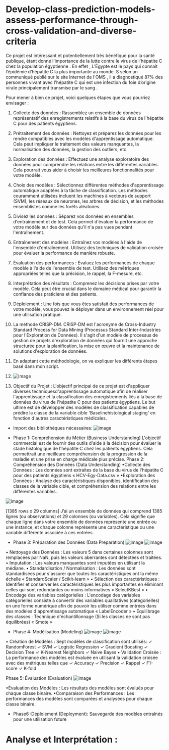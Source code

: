 # Develop-class-prediction-models-assess-performance-through-cross-validation-and-diverse-criteria

Ce projet est intéressant et potentiellement très bénéfique pour la santé publique, étant donné l'importance de la lutte contre le virus de l'hépatite C chez la population égyptienne . En effet , L’Égypte est le pays qui connaît l’épidémie d’hépatite C la plus importante au monde. S selon un communiqué publié sur le site Internet de l'OMS , il a diagnostiqué 87% des personnes vivant avec l'hépatite C qui est une infection du foie d’origine virale principalement transmise par le sang . 

Pour mener à bien ce projet, voici quelques étapes que vous pourriez envisager : 

1. Collecte des données : Rassemblez un ensemble de données représentatif des enregistrements relatifs à la base du virus de l'hépatite C pour des patients égyptiens.
2. Prétraitement des données : Nettoyez et préparez les données pour les rendre compatibles avec les modèles d'apprentissage automatique. Cela peut impliquer le traitement des valeurs manquantes, la normalisation des données, la gestion des outliers, etc.
3. Exploration des données : Effectuez une analyse exploratoire des données pour comprendre les relations entre les différentes variables. Cela pourrait vous aider à choisir les meilleures fonctionnalités pour votre modèle.
4. Choix des modèles : Sélectionnez différentes méthodes d'apprentissage automatique adaptées à la tâche de classification. Les méthodes couramment utilisées incluent les machines à vecteurs de support (SVM), les réseaux de neurones, les arbres de décision, et les méthodes ensemblistes comme les forêts aléatoires.
5. Divisez les données : Séparez vos données en ensembles d'entraînement et de test. Cela permet d'évaluer la performance de votre modèle sur des données qu'il n'a pas vues pendant l'entraînement.
6. Entraînement des modèles : Entraînez vos modèles à l'aide de l'ensemble d'entraînement. Utilisez des techniques de validation croisée pour évaluer la performance de manière robuste.
7. Évaluation des performances : Évaluez les performances de chaque modèle à l'aide de l'ensemble de test. Utilisez des métriques appropriées telles que la précision, le rappel, la F-mesure, etc.
8. Interprétation des résultats : Comprenez les décisions prises par votre modèle. Cela peut être crucial dans le domaine médical pour garantir la confiance des praticiens et des patients.
9. Déploiement : Une fois que vous êtes satisfait des performances de votre modèle, vous pouvez le déployer dans un environnement réel pour une utilisation pratique.

10. La méthode CRISP-DM. CRISP-DM est l'acronyme de Cross-Industry Standard Process for Data Mining (Processus Standard Inter-Industries pour l'Exploration de Données). Il s'agit d'un modèle de processus de gestion de projets d'exploration de données qui fournit une approche structurée pour la planification, la mise en œuvre et la maintenance de solutions d'exploration de données.
11. En adaptant cette méthodologie, on va expliquer les différents étapes basé dans mon script.
12. ![image](https://github.com/AmelMansour/Develop-class-prediction-models-assess-performance-through-cross-validation-and-diverse-criteria/assets/141269604/4dcffcbf-8c0f-474a-8b95-90aa8b563575)

13. Objectif du Projet : L'objectif principal de ce projet est d'appliquer diverses techniquesd'apprentissage automatique afin de réaliser l'apprentissage et la classification des enregistrements liés à la base de données du virus de l'hépatite C pour des patients égyptiens. Le but ultime est de développer des modèles de classification capables de prédire la classe de la variable cible
'Baselinehistological staging' en fonction d'autres caractéristiques médicales.

* Import des bibliothèques nécessaires:
![image](https://github.com/AmelMansour/Develop-class-prediction-models-assess-performance-through-cross-validation-and-diverse-criteria/assets/141269604/e3aa16cd-13e0-4ddb-9537-00f379cf0074)

* Phase 1: Compréhension du Métier (Business Understanding)
L'objectif commercial est de fournir des outils d'aide à la décision pour évaluer le stade histologique de l'hépatite C chez les patients égyptiens. Cela permettrait une meilleure compréhension de la progression de la maladie et une prise en charge médicale plus précise.
Phase 2: Compréhension des Données (Data Understanding)
•Collecte des Données : Les données sont extraites de la base du virus de l'hépatite C pour des patients égyptiens « HCV-Egy-Data.csv »
•Exploration des Données : Analyse des caractéristiques disponibles, identification des classes de la variable cible, et compréhension des relations entre les différentes variables.

![image](https://github.com/AmelMansour/Develop-class-prediction-models-assess-performance-through-cross-validation-and-diverse-criteria/assets/141269604/f12a0940-1435-42b9-af2f-5fe97ca801f8)

[1385 rows x 29 columns]
J’ai un ensemble de données qui comprend 1385 lignes (ou observations) et 29 colonnes (ou variables). Cela signifie que chaque ligne dans votre ensemble de données représente une entrée ou une instance, et chaque colonne représente une caractéristique ou une variable différente associée à ces entrées.

* Phase 3: Préparation des Données (Data Preparation)
![image](https://github.com/AmelMansour/Develop-class-prediction-models-assess-performance-through-cross-validation-and-diverse-criteria/assets/141269604/3d9bfb09-a701-4858-a1cd-534d68dbc839)
![image](https://github.com/AmelMansour/Develop-class-prediction-models-assess-performance-through-cross-validation-and-diverse-criteria/assets/141269604/08d06530-a839-4a6b-b2bc-ab0274eb357e)

• Nettoyage des Données : Les valeurs 5 dans certaines colonnes sont remplacées par NaN, puis les valeurs aberrantes sont détectées et traitées.
• Imputation : Les valeurs manquantes sont imputées en utilisant la médiane.
• Standardisation / Normalisation : Les données sont standardisées pour s'assurer que toutes les caractéristiques ont la même échelle « StandardScaler / Scikit-learn »
• Sélection des caractéristiques : Identifier et conserver les caractéristiques les plus importantes en éliminant celles qui sont redondantes ou moins informatives « SelectKBest »
• Encodage des variables catégorielles : L'encodage des variables catégorielles consiste à convertir des variables qualitatives (catégorielles) en une forme numérique afin de pouvoir les utiliser comme entrées dans des modèles d'apprentissage automatique « LabelEncoder »
• Équilibrage des classes : Technique d'échantillonnage (Si les classes ne sont pas équilibrées) « Smote »

* Phase 4: Modélisation (Modeling)
![image](https://github.com/AmelMansour/Develop-class-prediction-models-assess-performance-through-cross-validation-and-diverse-criteria/assets/141269604/b9bcd842-1681-492b-a84a-89147eed4c1b)
![image](https://github.com/AmelMansour/Develop-class-prediction-models-assess-performance-through-cross-validation-and-diverse-criteria/assets/141269604/57c15c46-1241-4372-a336-907967eeefb0)

• Création de Modèles : Sept modèles de classification sont utilisés:
✓ RandomForest
✓ SVM
✓ Logistic Regression
✓ Gradient Boosting
✓ Decision Tree
✓ K-Nearest Neighbors
✓ Naive Bayes
• Validation Croisée : La performance des modèles est évaluée en utilisant la validation croisée
avec des métriques telles que
✓ Accuracy
✓ Precision
✓ Rappel
✓ F1-score
✓ K-fold

Phase 5: Évaluation (Evaluation)
![image](https://github.com/AmelMansour/Develop-class-prediction-models-assess-performance-through-cross-validation-and-diverse-criteria/assets/141269604/6c73918d-b123-48b9-aaf1-57c57f6f64c7)

•Évaluation des Modèles : Les résultats des modèles sont évalués pour chaque classe binaire.
•Comparaison des Performances : Les performances des modèles sont comparées et analysées
pour chaque classe binaire.

* Phase6 :Déploiement (Deployment): Sauvegarde des modèles entraînés pour une utilisation future

# Analyse et Interprétation : 

